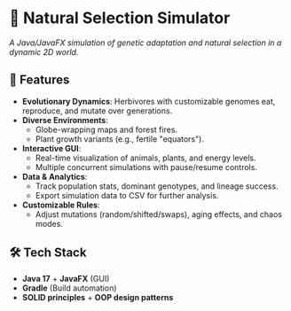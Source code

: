 # 🌿 Natural Selection Simulator

*A Java/JavaFX simulation of genetic adaptation and natural selection in a dynamic 2D world.*    

## 🚀 Features
- **Evolutionary Dynamics**: Herbivores with customizable genomes eat, reproduce, and mutate over generations.
- **Diverse Environments**:  
  - Globe-wrapping maps and forest fires.
  - Plant growth variants (e.g., fertile "equators").  
- **Interactive GUI**:  
  - Real-time visualization of animals, plants, and energy levels.  
  - Multiple concurrent simulations with pause/resume controls.  
- **Data & Analytics**:  
  - Track population stats, dominant genotypes, and lineage success.  
  - Export simulation data to CSV for further analysis.  
- **Customizable Rules**:  
  - Adjust mutations (random/shifted/swaps), aging effects, and chaos modes.  

## 🛠️ Tech Stack
- **Java 17** + **JavaFX** (GUI)  
- **Gradle** (Build automation)  
- **SOLID principles** + **OOP design patterns** 

